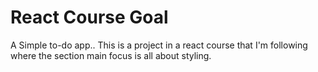 # React Course Goal

A Simple to-do app.. This is a project in a react course that I'm following where the section main focus
is all about styling.
